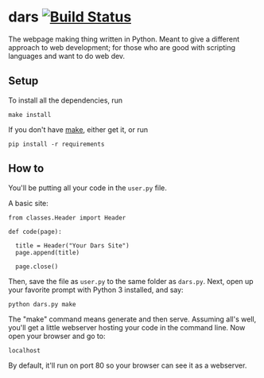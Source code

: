 # dars [![Build Status](https://travis-ci.org/darssites/dars.svg?branch=master)](https://travis-ci.org/darssites/dars)
The webpage making thing written in Python. Meant to give a different approach to web development; for those who are good with scripting languages and want to do web dev.

## Setup

To install all the dependencies, run
	
	make install

If you don't have [make](https://www.gnu.org/software/make/), either get it, or run

    pip install -r requirements

## How to

You'll be putting all your code in the `user.py` file.

A basic site:

    from classes.Header import Header

    def code(page):

      title = Header("Your Dars Site")
      page.append(title)

      page.close()
    
Then, save the file as `user.py` to the same folder as `dars.py`. Next, open up your favorite prompt with Python 3 installed, and say:

    python dars.py make

The "make" command means generate and then serve. Assuming all's well, you'll get a little webserver hosting your code in the command line. Now open your browser and go to:

    localhost
    
By default, it'll run on port 80 so your browser can see it as a webserver.
